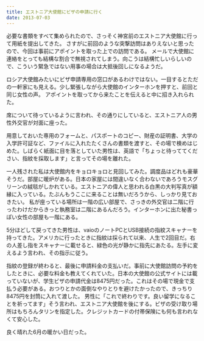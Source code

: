 ```yaml
---
title: エストニア大使館にビザの申請に行く
date: 2013-07-03
---
```


必要な書類をすべて集められたので、さっそく神宮前のエストニア大使館に行って用紙を提出してきた。
さすがに前回のような突撃訪問はありえないと思ったので、今回は事前にアポイントを取った上での訪問である。
メールで大使館に連絡をとっても結構な割合で無視されてしまう。向こうは結構忙しいらしいので、こういう緊急ではない用事の場合は大抵後回しになるようだ。

ロシア大使館みたいにビザ申請専用の窓口があるわけではない。一目するとただの一軒家にも見える。少し緊張しながら大使館のインターホンを押すと、前回と同じ女性の声。
アポイントを取ってから来たことを伝えると中に招き入れられた。

席について待っているように言われ、その通りにしていると、エストニア人の男性外交官が対面に座った。

用意しておいた専用のフォームと、パスポートのコピー、財産の証明書、大学の入学許可証など、ファイルに入れたたくさんの書類を渡すと、その場で検めはじめた。しばらく紙面に目を落としていた男性は、英語で「ちょっと待っててください、指紋を採取します」と言ってその場を離れた。

一人残された私は大使館内をキョロキョロと見回してみた。調度品はどれも豪華そうだ。部屋に暖炉がある。日本の家屋には間違いなく合わないであろうモスグリーンの絨毯がしかれている。エストニアの偉人と思われる白黒の大判写真が額縁に入っている。たぶんもうここに来ることは無いだろうから、しっかり見ておきたい。
私が座っている場所は一階の広い部屋で、さっきの外交官は二階に行ったわけだからきっと執務室は二階にあるんだろう。インターホンに出た秘書っぽい女性の部屋も一階にある。

5分ほどして戻ってきた男性は、vaioのノートPCとUSB接続の指紋スキャナーを持ってきた。アメリカに行ったときに指紋は採られて以来、人生で2回目だ。右の人差し指をスキャナーに載せると、緑色の光が静かに指先にあたる。左手に変えるよう言われ、その指示に従う。

指紋の登録が終わると、最後に申請料金の支払いだ。事前に大使館訪問の予約をしたときに、必要な料金も教えてくれていた。日本の大使館の公式サイトには載っていないが、学生ビザの申請代金は8475円だった。これはその場で現金で支払う必要がある。おつりとかの面倒なやりとりを避けたかったので、きっちり8475円を封筒に入れて渡した。
男性に「これで終わりです。良い留学になることを祈ってます」そう言われ、エストニア大使館を後にする。ビザの受け取り場所はもちろんタリンを指定した。クレジットカードの付帯保険にも何も言われなくて安心した。

良く晴れた6月の暖かい日だった。
